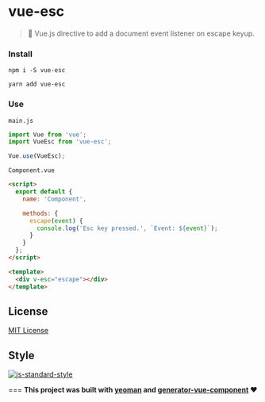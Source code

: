 # vue-esc

> :running: Vue.js directive to add a document event listener on escape keyup.

### Install
`npm i -S vue-esc`

`yarn add vue-esc`

### Use

`main.js`
```javascript
import Vue from 'vue';
import VueEsc from 'vue-esc';

Vue.use(VueEsc);
```

`Component.vue`
```html
<script>
  export default {
    name: 'Component',

    methods: {
      escape(event) {
        console.log('Esc key pressed.', `Event: ${event}`);
      }
    }
  };
</script>

<template>
  <div v-esc="escape"></div>
</template>
```

## License
[MIT License](https://github.com/ndelvalle/vue-esc/blob/master/LICENSE)


## Style
[![js-standard-style](https://cdn.rawgit.com/feross/standard/master/badge.svg)](http://standardjs.com)


===
**This project was built with [yeoman](http://yeoman.io/) and [generator-vue-component](https://github.com/ianaya89/generator-vue-component) ❤️**
